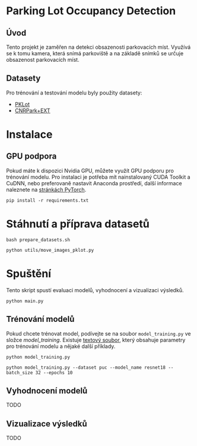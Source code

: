 # Parking Lot Occupancy Detection

## Úvod

Tento projekt je zaměřen na detekci obsazenosti parkovacích míst. Využívá se k tomu kamera, která snímá parkoviště a na
základě snímků se určuje obsazenost parkovacích míst.

## Datasety

Pro trénování a testování modelu byly použity datasety:

- [PKLot](https://web.inf.ufpr.br/vri/databases/parking-lot-database/)
- [CNRPark+EXT](http://cnrpark.it/)

# Instalace

## GPU podpora

Pokud máte k dispozici Nvidia GPU, můžete využít GPU podporu pro trénování modelu. Pro instalaci je potřeba mít
nainstalovaný
CUDA Toolkit a CuDNN, nebo preferovaně nastavit Anaconda prostředí, další informace naleznete
na [stránkách PyTorch](https://pytorch.org/get-started/locally/).

```
pip install -r requirements.txt
```

# Stáhnutí a příprava datasetů

```
bash prepare_datasets.sh
```

```
python utils/move_images_pklot.py
```

# Spuštění

Tento skript spustí evaluaci modelů, vyhodnocení a vizualizaci výsledků.

```
python main.py
```

## Trénování modelů

Pokud chcete trénovat model, podívejte se na soubor `model_training.py` ve složce *model_training*.
Existuje [textový soubor](model_training/running-script.md), který obsahuje parametry pro trénování modelu a nějaké
další příklady.

```
python model_training.py
```

```
python model_training.py --dataset puc --model_name resnet18 --batch_size 32 --epochs 10
```

## Vyhodnocení modelů

TODO

## Vizualizace výsledků

TODO